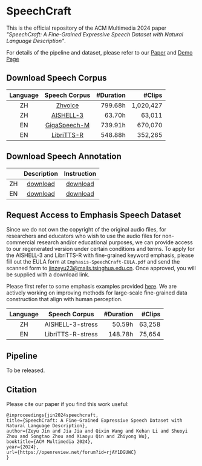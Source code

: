 # SpeechCraft

This is the official repository of the ACM Multimedia 2024 paper *"SpeechCraft: A Fine-Grained Expressive Speech Dataset with Natural Language Description"*.

For details of the pipeline and dataset, please refer to our [Paper](https://openreview.net/forum?id=rjAY1DGUWC) and [Demo Page](https://speechcraft2024.github.io/speechcraft2024/)

<!-- Dataset and pipeline are coming soon. -->

## Download Speech Corpus

|Language|Speech Corpus|#Duration|#Clips|
|:--------:|:--------:|--------:|--------:|
|ZH|[Zhvoice](https://github.com/fighting41love/zhvoice)|799.68h|1,020,427|
|ZH|[AISHELL-3](https://www.openslr.org/93/)|63.70h|63,011|
|EN|[GigaSpeech-M](https://huggingface.co/datasets/speechcolab/gigaspeech/tree/main/data/audio/m_files_additional)|739.91h|670,070|
|EN|[LibriTTS-R](https://www.openslr.org/141/)|548.88h|352,265|


<!-- ## Metadata Walkthrough -->
## Download Speech Annotation
||Description|Instruction|
|:--------:|:--------:|:--------:|
|ZH|[download](https://cloud.tsinghua.edu.cn/f/e66664542f534f399802/?dl=1)|[download](https://cloud.tsinghua.edu.cn/f/d6f00e027f504751b4c0/?dl=1)|
|EN|[download](https://cloud.tsinghua.edu.cn/f/517428835bd5486e87e8/?dl=1)|[download](https://cloud.tsinghua.edu.cn/f/cce83dd884ed4104b1a1/?dl=1)|

## Request Access to Emphasis Speech Dataset

Since we do not own the copyright of the original audio files, for researchers and educators who wish to use the audio files for non-commercial research and/or educational purposes, we can provide access to our regenerated version under certain conditions and terms. To apply for the AISHELL-3 and LibriTTS-R with fine-grained keyword emphasis, please fill out the EULA form at `Emphasis-SpeechCraft-EULA.pdf` and send the scanned form to jinzeyu23@mails.tsinghua.edu.cn. Once approved, you will be supplied with a download link.

Please first refer to some emphasis examples provided [here](https://speechcraft2024.github.io/speechcraft2024/#13-examples-of-the-regenerated-emphasis-data-from-aishell-3-and-libritts-r). We are actively working on improving methods for large-scale fine-grained data construction that align with human perception.

|Language|Speech Corpus|#Duration|#Clips|
|:--------:|:--------:|--------:|--------:|
|ZH|AISHELL-3-stress|50.59h|63,258|
|EN|LibriTTS-R-stress|148.78h|75,654|

## Pipeline

To be released.

## Citation
Please cite our paper if you find this work useful:
```
@inproceedings{jin2024speechcraft,
title={SpeechCraft: A Fine-Grained Expressive Speech Dataset with Natural Language Description},
author={Zeyu Jin and Jia Jia and Qixin Wang and Kehan Li and Shuoyi Zhou and Songtao Zhou and Xiaoyu Qin and Zhiyong Wu},
booktitle={ACM Multimedia 2024},
year={2024},
url={https://openreview.net/forum?id=rjAY1DGUWC}
}
```